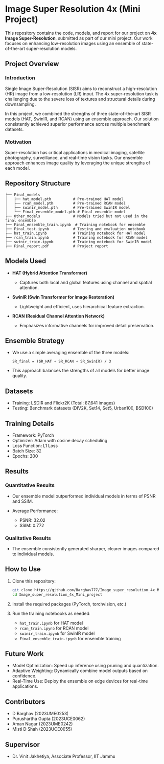 # Image Super Resolution 4x (Mini Project)

This repository contains the code, models, and report for our project on **4x Image Super-Resolution**, submitted as part of our mini project. Our work focuses on enhancing low-resolution images using an ensemble of state-of-the-art super-resolution models.

## Project Overview

### Introduction

Single Image Super-Resolution (SISR) aims to reconstruct a high-resolution (HR) image from a low-resolution (LR) input. The 4x super-resolution task is challenging due to the severe loss of textures and structural details during downsampling.

In this project, we combined the strengths of three state-of-the-art SISR models (HAT, SwinIR, and RCAN) using an ensemble approach. Our solution consistently achieved superior performance across multiple benchmark datasets.

### Motivation

Super-resolution has critical applications in medical imaging, satellite photography, surveillance, and real-time vision tasks. Our ensemble approach enhances image quality by leveraging the unique strengths of each model.

## Repository Structure

```
├── Final_models
│   ├── hat_model.pth          # Pre-trained HAT model
│   ├── rcan_model.pth         # Pre-trained RCAN model
│   ├── swinir_model.pth       # Pre-trained SwinIR model
│   └── Final_ensemble_model.pth # Final ensemble model
├── Other_models               # Models tried but not used in the final ensemble
├── Final_ensemble_train.ipynb  # Training notebook for ensemble
├── Final_test.ipynb           # Testing and evaluation notebook
├── hat_train.ipynb            # Training notebook for HAT model
├── rcan_train.ipynb           # Training notebook for RCAN model
├── swinir_train.ipynb         # Training notebook for SwinIR model
├── Final_report.pdf           # Project report
```

## Models Used

* **HAT (Hybrid Attention Transformer)**

  * Captures both local and global features using channel and spatial attention.
* **SwinIR (Swin Transformer for Image Restoration)**

  * Lightweight and efficient, uses hierarchical feature extraction.
* **RCAN (Residual Channel Attention Network)**

  * Emphasizes informative channels for improved detail preservation.

## Ensemble Strategy

* We use a simple averaging ensemble of the three models:

  ```
  SR_final = (SR_HAT + SR_RCAN + SR_SwinIR) / 3
  ```
* This approach balances the strengths of all models for better image quality.

## Datasets

* Training: LSDIR and Flickr2K (Total: 87,641 images)
* Testing: Benchmark datasets (DIV2K, Set14, Set5, Urban100, BSD100)

## Training Details

* Framework: PyTorch
* Optimizer: Adam with cosine decay scheduling
* Loss Function: L1 Loss
* Batch Size: 32
* Epochs: 200

## Results

### Quantitative Results

* Our ensemble model outperformed individual models in terms of PSNR and SSIM.
* Average Performance:

  * PSNR: 32.02
  * SSIM: 0.772

### Qualitative Results

* The ensemble consistently generated sharper, clearer images compared to individual models.

## How to Use

1. Clone this repository:

   ```bash
   git clone https://github.com/Barghav777/Image_super_resolution_4x_Mini_project.git
   cd Image_super_resolution_4x_Mini_project
   ```
2. Install the required packages (PyTorch, torchvision, etc.)
3. Run the training notebooks as needed:

   * `hat_train.ipynb` for HAT model
   * `rcan_train.ipynb` for RCAN model
   * `swinir_train.ipynb` for SwinIR model
   * `Final_ensemble_train.ipynb` for ensemble training

## Future Work

* Model Optimization: Speed up inference using pruning and quantization.
* Adaptive Weighting: Dynamically combine model outputs based on confidence.
* Real-Time Use: Deploy the ensemble on edge devices for real-time applications.

## Contributors

* D Barghav (2023UME0253)
* Purushartha Gupta (2023UCE0062)
* Aman Nagar (2023UME0242)
* Misti D Shah (2023UCE0055)

## Supervisor

* Dr. Vinit Jakhetiya, Associate Professor, IIT Jammu
